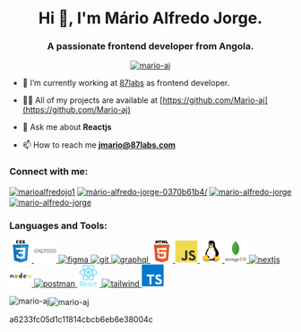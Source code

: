 <h1 align="center">Hi 👋, I'm Mário Alfredo Jorge.</h1>
<h3 align="center">A passionate frontend developer from Angola.</h3>


<p align="center"> <a href="https://github.com/ryo-ma/github-profile-trophy"><img src="https://github-profile-trophy.vercel.app/?username=mario-aj" alt="mario-aj" /></a> </p>

- 🌱 I’m currently working at <a href='https://www.87labs.com/'>87labs</a> as frontend developer.

- 👨‍💻 All of my projects are available at [https://github.com/Mario-aj](https://github.com/Mario-aj)

- 💬 Ask me about **Reactjs**

- 📫 How to reach me **jmario@87labs.com**


<h3 align="left">Connect with me:</h3>
<p align="left">
<a href="https://twitter.com/marioalfredojo1" target="blank"><img align="center" src="https://cdn.jsdelivr.net/npm/simple-icons@3.0.1/icons/twitter.svg" alt="marioalfredojo1" height="30" width="40" /></a>
<a href="https://linkedin.com/in/mário-alfredo-jorge-0370b61b4/" target="blank"><img align="center" src="https://cdn.jsdelivr.net/npm/simple-icons@3.0.1/icons/linkedin.svg" alt="mário-alfredo-jorge-0370b61b4/" height="30" width="40" /></a>
<a href="https://fb.com/mario-alfredo-jorge" target="blank"><img align="center" src="https://cdn.jsdelivr.net/npm/simple-icons@3.0.1/icons/facebook.svg" alt="mario-alfredo-jorge" height="30" width="40" /></a>
<a href="https://instagram.com/mario_alfredo_jorge/" target="blank"><img align="center" src="https://cdn.jsdelivr.net/npm/simple-icons@3.0.1/icons/instagram.svg" alt="mario-alfredo-jorge" height="30" width="40" /></a>
</p>

<h3 align="left">Languages and Tools:</h3>
<p align="left"> <a href="https://www.w3schools.com/css/" target="_blank"> <img src="https://raw.githubusercontent.com/devicons/devicon/master/icons/css3/css3-original-wordmark.svg" alt="css3" width="40" height="40"/> </a> <a href="https://expressjs.com" target="_blank"> <img src="https://raw.githubusercontent.com/devicons/devicon/master/icons/express/express-original-wordmark.svg" alt="express" width="40" height="40"/> </a> <a href="https://www.figma.com/" target="_blank"> <img src="https://www.vectorlogo.zone/logos/figma/figma-icon.svg" alt="figma" width="40" height="40"/> </a> <a href="https://git-scm.com/" target="_blank"> <img src="https://www.vectorlogo.zone/logos/git-scm/git-scm-icon.svg" alt="git" width="40" height="40"/> </a> <a href="https://graphql.org" target="_blank"> <img src="https://www.vectorlogo.zone/logos/graphql/graphql-icon.svg" alt="graphql" width="40" height="40"/> </a> <a href="https://www.w3.org/html/" target="_blank"> <img src="https://raw.githubusercontent.com/devicons/devicon/master/icons/html5/html5-original-wordmark.svg" alt="html5" width="40" height="40"/> </a> <a href="https://developer.mozilla.org/en-US/docs/Web/JavaScript" target="_blank"> <img src="https://raw.githubusercontent.com/devicons/devicon/master/icons/javascript/javascript-original.svg" alt="javascript" width="40" height="40"/> </a> <a href="https://www.linux.org/" target="_blank"> <img src="https://raw.githubusercontent.com/devicons/devicon/master/icons/linux/linux-original.svg" alt="linux" width="40" height="40"/> </a> <a href="https://www.mongodb.com/" target="_blank"> <img src="https://raw.githubusercontent.com/devicons/devicon/master/icons/mongodb/mongodb-original-wordmark.svg" alt="mongodb" width="40" height="40"/> </a> <a href="https://nextjs.org/" target="_blank"> <img src="https://cdn.worldvectorlogo.com/logos/nextjs-3.svg" alt="nextjs" width="40" height="40"/> </a> <a href="https://nodejs.org" target="_blank"> <img src="https://raw.githubusercontent.com/devicons/devicon/master/icons/nodejs/nodejs-original-wordmark.svg" alt="nodejs" width="40" height="40"/> </a> <a href="https://postman.com" target="_blank"> <img src="https://www.vectorlogo.zone/logos/getpostman/getpostman-icon.svg" alt="postman" width="40" height="40"/> </a> <a href="https://reactjs.org/" target="_blank"> <img src="https://raw.githubusercontent.com/devicons/devicon/master/icons/react/react-original-wordmark.svg" alt="react" width="40" height="40"/> </a> <a href="https://tailwindcss.com/" target="_blank"> <img src="https://www.vectorlogo.zone/logos/tailwindcss/tailwindcss-icon.svg" alt="tailwind" width="40" height="40"/> </a> <a href="https://www.typescriptlang.org/" target="_blank"> <img src="https://raw.githubusercontent.com/devicons/devicon/master/icons/typescript/typescript-original.svg" alt="typescript" width="40" height="40"/> </a> </p>

<p><img align="left" src="https://github-readme-stats.vercel.app/api/top-langs?username=mario-aj&show_icons=true&locale=en&layout=compact" alt="mario-aj" /></p>

<p><img align="center" src="https://github-readme-streak-stats.herokuapp.com/?user=mario-aj&" alt="mario-aj" /></p>
<div display="none">a6233fc05d1c11814cbcb6eb6e38004c</div>
